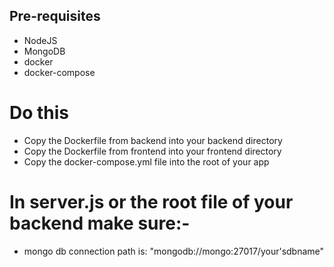 ## Pre-requisites
- NodeJS
- MongoDB
- docker
- docker-compose

# Do this
- Copy the Dockerfile from backend into your backend directory
- Copy the Dockerfile from frontend into your frontend directory
- Copy the docker-compose.yml file into the root of your app

# In server.js or the root file of your backend make sure:-
- mongo db connection path is: "mongodb://mongo:27017/your'sdbname"
